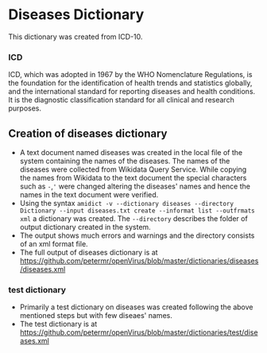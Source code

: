 # Diseases Dictionary
This dictionary was created from ICD-10.
### ICD
ICD, which was adopted in 1967 by the WHO Nomenclature Regulations, is the foundation for the identification of health trends and statistics globally, and the international standard for reporting diseases and health conditions. It is the diagnostic classification standard for all clinical and research purposes. 
## Creation of diseases dictionary
* A text document named diseases was created in the local file of the system containing the names of the diseases. The names of the diseases were collected from Wikidata Query Service. While copying the names from Wikidata to the text document the special characters such as `-`,`'` were changed altering the diseases' names and hence the names in the text document were verified.
* Using the syntax `amidict -v --dictionary diseases --directory Dictionary --input diseases.txt create --informat list --outfrmats xml` a dictionary was created. The `--directory` describes the folder of output dictionary created in the system.
* The output shows much errors and warnings and the directory consists of an xml format file.
* The full output of diseases dictionary is at https://github.com/petermr/openVirus/blob/master/dictionaries/diseases/diseases.xml
### test dictionary
* Primarily a test dictionary on diseases was created following the above mentioned steps but with few diseaes' names.
* The test dictionary is at https://github.com/petermr/openVirus/blob/master/dictionaries/test/diseases.xml
